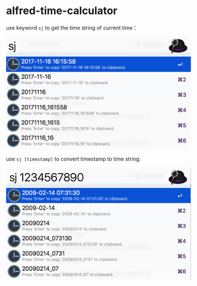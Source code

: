 # alfred-time-calculator

use keyword `sj` to get the time string of current time：

![alfred-time-calculator1](alfred-time-calculator1.png)

use `sj [timestamp]` to convert timestamp to time string:

![alfred-time-calculator2](alfred-time-caculator2.png)
